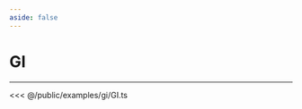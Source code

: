 ```yaml
---
aside: false
---
```


# GI
---
<Demo src="/examples/gi/GI.ts" :code="false" :height="700"></Demo>

<<< @/public/examples/gi/GI.ts